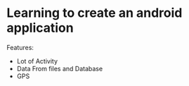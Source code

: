 # Learning to create an android application

Features:
 - Lot of Activity
 - Data From files and Database
 - GPS
